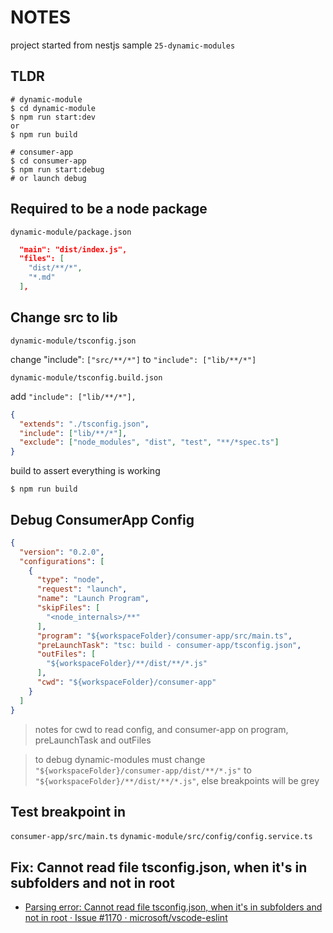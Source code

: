 # NOTES

project started from nestjs sample `25-dynamic-modules`

## TLDR

```shell
# dynamic-module
$ cd dynamic-module
$ npm run start:dev
or
$ npm run build

# consumer-app
$ cd consumer-app
$ npm run start:debug
# or launch debug
```

## Required to be a node package

`dynamic-module/package.json`

```json
  "main": "dist/index.js",
  "files": [
    "dist/**/*",
    "*.md"
  ],
```

## Change src to lib

`dynamic-module/tsconfig.json`

change "include": `["src/**/*"]` to `"include": ["lib/**/*"]`

`dynamic-module/tsconfig.build.json`

add `"include": ["lib/**/*"],`

```json
{
  "extends": "./tsconfig.json",
  "include": ["lib/**/*"],
  "exclude": ["node_modules", "dist", "test", "**/*spec.ts"]
}
```

build to assert everything is working

```shell
$ npm run build
```

## Debug ConsumerApp Config

```json
{
  "version": "0.2.0",
  "configurations": [
    {
      "type": "node",
      "request": "launch",
      "name": "Launch Program",
      "skipFiles": [
        "<node_internals>/**"
      ],
      "program": "${workspaceFolder}/consumer-app/src/main.ts",
      "preLaunchTask": "tsc: build - consumer-app/tsconfig.json",
      "outFiles": [
        "${workspaceFolder}/**/dist/**/*.js"
      ],
      "cwd": "${workspaceFolder}/consumer-app"
    }
  ]
}
```

> notes for cwd to read config, and consumer-app on program, preLaunchTask and outFiles

> to debug dynamic-modules must change `"${workspaceFolder}/consumer-app/dist/**/*.js"` to `"${workspaceFolder}/**/dist/**/*.js"`, else breakpoints will be grey

## Test breakpoint in

`consumer-app/src/main.ts`
`dynamic-module/src/config/config.service.ts`

## Fix: Cannot read file tsconfig.json, when it's in subfolders and not in root

- [Parsing error: Cannot read file tsconfig.json, when it&#39;s in subfolders and not in root  · Issue #1170 · microsoft/vscode-eslint](https://github.com/microsoft/vscode-eslint/issues/1170)